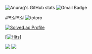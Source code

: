 
![Anurag's GitHub stats](https://github-readme-stats.vercel.app/api?username=PpoSil&show_icons=true&theme=radical)
![Gmail Badge](https://img.shields.io/badge/Gmail-d14836?style=flat-square&logo=Gmail&logoColor=white&link=mailto:solbi1996@gmail.com)

<!---
PpoSil/PpoSil is a ✨ special ✨ repository because its `README.md` (this file) appears on your GitHub profile.
You can click the Preview link to take a look at your changes.
--->
#복실복실
![totoro](rn_image_picker_lib_temp_ffe01fc2-2f98-4cf8-a299-cd5389306fdb)

[![Solved.ac Profile](http://mazassumnida.wtf/api/v2/generate_badge?boj=caca30)](https://solved.ac/caca30/)  

[[![Hits](https://hits.seeyoufarm.com/api/count/incr/badge.svg?url=https%3A%2F%2Fgithub.com%2Fgjbae1212%2Fhit-counter&count_bg=%23C7CCFF&title_bg=%23FFCDCD&icon=&icon_color=%23F4D2FF&title=hits&edge_flat=false)](https://hits.seeyoufarm.com)]

<img src="https://img.shields.io/badge/Python-3766AB?style=flat-square&logo=Python&logoColor=white"/>
<a href="https://www.instagram.com/bbee_ppoo/" target="_blank"><img src="https://img.shields.io/badge/instargram-F5A9BC?style=flat-square&logo=이미지 이름&logoColor=white"/></a>

